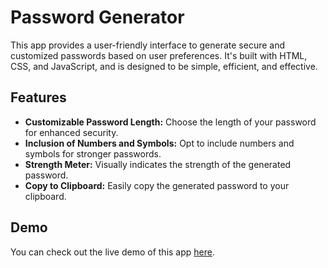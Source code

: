 # Password Generator

This app provides a user-friendly interface to generate secure and customized passwords based on user preferences. It's built with HTML, CSS, and JavaScript, and is designed to be simple, efficient, and effective.

## Features

-   **Customizable Password Length:** Choose the length of your password for enhanced security.
-   **Inclusion of Numbers and Symbols:** Opt to include numbers and symbols for stronger passwords.
-   **Strength Meter:** Visually indicates the strength of the generated password.
-   **Copy to Clipboard:** Easily copy the generated password to your clipboard.

## Demo

You can check out the live demo of this app [here](https://cengizcinar01.github.io/password-generator/).
